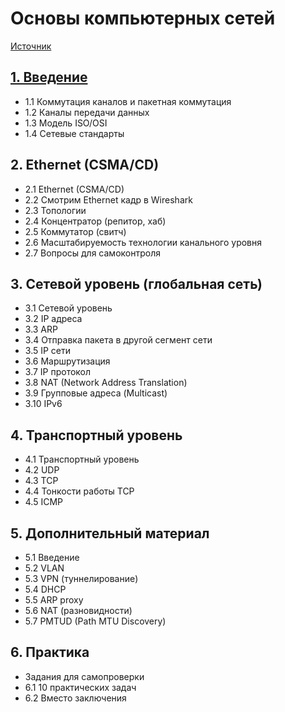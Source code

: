 # Основы компьютерных сетей

[Источник](https://stepik.org/course/208904/info)

## [1. Введение](01.md)

+ 1.1 Коммутация каналов и пакетная коммутация
+ 1.2 Каналы передачи данных
+ 1.3 Модель ISO/OSI
+ 1.4 Сетевые стандарты

## 2. Ethernet (CSMA/CD)

+ 2.1 Ethernet (CSMA/CD)
+ 2.2 Смотрим Ethernet кадр в Wireshark
+ 2.3 Топологии
+ 2.4 Концентратор (репитор, хаб)
+ 2.5 Коммутатор (свитч)
+ 2.6 Масштабируемость технологии канального уровня
+ 2.7 Вопросы для самоконтроля

## 3. Сетевой уровень (глобальная сеть)

+ 3.1 Сетевой уровень
+ 3.2 IP адреса
+ 3.3 ARP
+ 3.4 Отправка пакета в другой сегмент сети
+ 3.5 IP сети
+ 3.6 Маршрутизация
+ 3.7 IP протокол
+ 3.8 NAT (Network Address Translation)
+ 3.9 Групповые адреса (Multicast)
+ 3.10 IPv6

## 4. Транспортный уровень

+ 4.1 Транспортный уровень
+ 4.2 UDP
+ 4.3 TCP
+ 4.4 Тонкости работы TCP
+ 4.5 ICMP

## 5. Дополнительный материал

+ 5.1 Введение
+ 5.2 VLAN
+ 5.3 VPN (туннелирование)
+ 5.4 DHCP
+ 5.5 ARP proxy
+ 5.6 NAT (разновидности)
+ 5.7 PMTUD (Path MTU Discovery)

## 6. Практика

+ Задания для самопроверки
+ 6.1 10 практических задач
+ 6.2 Вместо заключения
